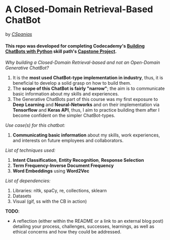# **A Closed-Domain Retrieval-Based ChatBot**
by [*CSpanias*](https://www.codecademy.com/profiles/CSpanias)

#### This repo was developed for completing **Codecademy**'s [**Building ChatBots with Python**](https://www.codecademy.com/learn/paths/build-chatbots-with-python) skill path's [**Capstone Project**](https://www.codecademy.com/paths/build-chatbots-with-python/tracks/chatbots-capstone/modules/chatbots-capstone/informationals/build-chatbots-with-python-capstone).

_Why building a Closed-Domain Retrieval-based and not an Open-Domain Generative ChatBot?_  
1. It is the **most used ChatBot-type implementation in industry**, thus, it is beneficial to develop a solid grasp on how to build them.
2. The **scope of this ChatBot is fairly "narrow"**; the aim is to communicate basic information about my skills and experiences.
3. The Generative ChatBots part of this course was my first exposure to **Deep Learning** and **Neural-Networks** and on their implementation via **Tensorflow** and **Keras API**, thus, I aim to practice building them after I become confident on the simpler ChatBot-types.

_Use case(s) for this chatbot:_
1. **Communicating basic information** about my skills, work experiences, and interests on future employees and collaborators.

_List of techniques used:_
1. **Intent Classification**, **Entity Recognition**, **Response Selection**
2. **Term Frequency-Inverse Document Frequency**
3. **Word Embeddings** using **Word2Vec**

_List of dependencies:_
1. Libraries: nltk, spaCy, re, collections, sklearn
2. Datasets
3. Visual (gif, ss with the CB in action)


**TODO**:
* A reflection (either within the README or a link to an external blog post) detailing your process, challenges, successes, learnings, as well as ethical concerns and how they could be addressed.
